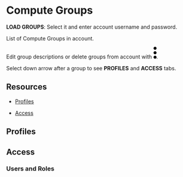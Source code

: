 # Compute Groups


**LOAD GROUPS**: Select it and enter account username and password.

List of Compute Groups in account.

Edit group descriptions or delete groups from account with ![cov-icn_more_vert_kebab-15px.svg](Images/zsz1597101912145.svg).

Select down arrow after a group to see **PROFILES** and **ACCESS** tabs.

## Resources


-   [Profiles](mqu1640280532737.md#)

-   [Access](mqu1640280532737.md#)


## Profiles


## Access


### Users and Roles


